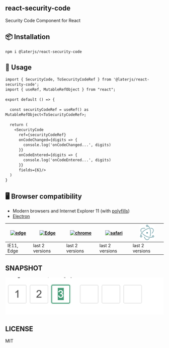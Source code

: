 ## react-security-code
Security Code Component for React

## 📦 Installation
```sh
npm i @laterjs/react-security-code
```

## 🔨 Usage

```tsx
import { SecurityCode, ToSecurityCodeRef } from '@laterjs/react-security-code';
import { useRef, MutableRefObject } from "react";

export default () => {

  const securityCodeRef = useRef() as MutableRefObject<ToSecurityCodeRef>;

  return (
    <SecurityCode
      ref={securityCodeRef}
      onCodeChanged={digits => {
        console.log('onCodeChanged...', digits)
      }}
      onCodeEntered={digits => {
        console.log('onCodeEntered...', digits)
      }}
      fields={6}/>
  )
}
```

## 🖥 Browser compatibility

- Modern browsers and Internet Explorer 11 (with [polyfills](https://stackoverflow.com/questions/57020976/polyfills-in-2019-for-ie11))
- [Electron](https://www.electronjs.org/)

| [![edge](https://raw.githubusercontent.com/alrra/browser-logos/master/src/edge/edge_48x48.png)](http://godban.github.io/browsers-support-badges/) | [![Edge](https://raw.githubusercontent.com/alrra/browser-logos/master/src/firefox/firefox_48x48.png)](http://godban.github.io/browsers-support-badges/) | [![chrome](https://raw.githubusercontent.com/alrra/browser-logos/master/src/chrome/chrome_48x48.png)](http://godban.github.io/browsers-support-badges/) | [![safari](https://raw.githubusercontent.com/alrra/browser-logos/master/src/safari/safari_48x48.png)](http://godban.github.io/browsers-support-badges/) | [![electron_48x48](https://raw.githubusercontent.com/alrra/browser-logos/master/src/electron/electron_48x48.png)](http://godban.github.io/browsers-support-badges/) |
| --- | --- | --- | --- | --- |
| IE11, Edge | last 2 versions | last 2 versions | last 2 versions | last 2 versions |


## SNAPSHOT
![SNAPSHOT](./snapshot.png)

## LICENSE
MIT
